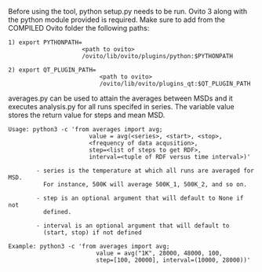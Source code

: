 Before using the tool, python setup.py needs to be run. Ovito 3 along with the
python module provided is required. Make sure to add from the COMPILED Ovito
folder the following paths:

    1) export PYTHONPATH=
                         <path to ovito>
                         /ovito/lib/ovito/plugins/python:$PYTHONPATH

    2) export QT_PLUGIN_PATH=
                              <path to ovito>
                              /ovito/lib/ovito/plugins_qt:$QT_PLUGIN_PATH

averages.py can be used to attain the averages between MSDs and it executes
analysis.py for all runs specifed in series. The variable value stores the
return value for steps and mean MSD.

	Usage: python3 -c 'from averages import avg;
                           value = avg(<series>, <start>, <stop>,
                           <frequency of data acqusition>,
                           step=<list of steps to get RDF>,
                           interval=<tuple of RDF versus time interval>)'

            - series is the temperature at which all runs are averaged for MSD.
              For instance, 500K will average 500K_1, 500K_2, and so on.

            - step is an optional argument that will default to None if not
              defined.

            - interval is an optional argument that will default to
              (start, stop) if not defined

	Example: python3 -c 'from averages import avg;
                             value = avg("1K", 28000, 48000, 100,
                             step=[100, 20000], interval=(10000, 28000))'
